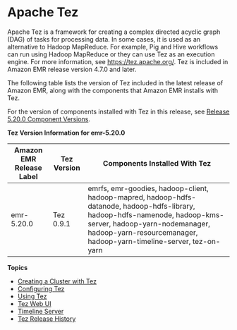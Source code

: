 # Apache Tez<a name="emr-tez"></a>

Apache Tez is a framework for creating a complex directed acyclic graph \(DAG\) of tasks for processing data\. In some cases, it is used as an alternative to Hadoop MapReduce\. For example, Pig and Hive workflows can run using Hadoop MapReduce or they can use Tez as an execution engine\. For more information, see [https://tez\.apache\.org/](https://tez.apache.org/)\. Tez is included in Amazon EMR release version 4\.7\.0 and later\.

The following table lists the version of Tez included in the latest release of Amazon EMR, along with the components that Amazon EMR installs with Tez\.

For the version of components installed with Tez in this release, see [Release 5\.20\.0 Component Versions](emr-release-5x.md#emr-5200-release)\.


**Tez Version Information for emr\-5\.20\.0**  

| Amazon EMR Release Label | Tez Version | Components Installed With Tez | 
| --- | --- | --- | 
| emr\-5\.20\.0 | Tez 0\.9\.1 | emrfs, emr\-goodies, hadoop\-client, hadoop\-mapred, hadoop\-hdfs\-datanode, hadoop\-hdfs\-library, hadoop\-hdfs\-namenode, hadoop\-kms\-server, hadoop\-yarn\-nodemanager, hadoop\-yarn\-resourcemanager, hadoop\-yarn\-timeline\-server, tez\-on\-yarn | 

**Topics**
+ [Creating a Cluster with Tez](tez-create-cluster.md)
+ [Configuring Tez](tez-configure.md)
+ [Using Tez](tez-using.md)
+ [Tez Web UI](tez-web-ui.md)
+ [Timeline Server](tez-timeline-server.md)
+ [Tez Release History](Tez-release-history.md)